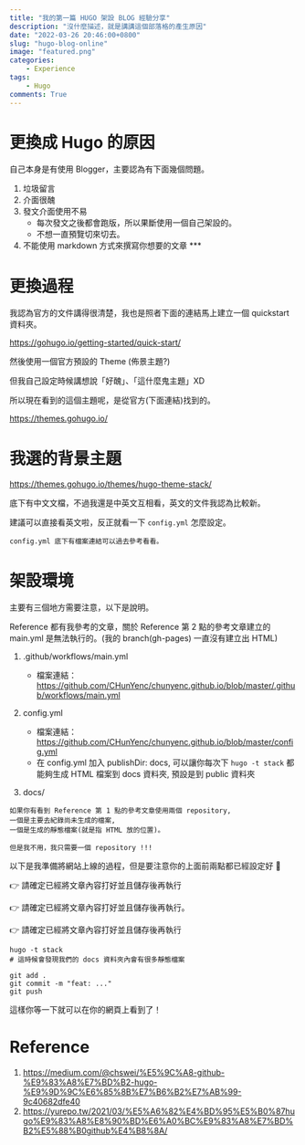 ```yaml
---
title: "我的第一篇 HUGO 架設 BLOG 經驗分享"
description: "沒什麼描述，就是講講這個部落格的產生原因"
date: "2022-03-26 20:46:00+0800"
slug: "hugo-blog-online"
image: "featured.png"
categories:
    - Experience
tags:
    - Hugo
comments: True
---
```



# 更換成 Hugo 的原因

自己本身是有使用 Blogger，主要認為有下面幾個問題。

1. 垃圾留言
2. 介面很醜
3. 發文介面使用不易
   - 每次發文之後都會跑版，所以果斷使用一個自己架設的。
   - 不想一直預覽切來切去。
4. 不能使用 markdown 方式來撰寫你想要的文章 ***

# 更換過程

我認為官方的文件講得很清楚，我也是照者下面的連結馬上建立一個 quickstart 資料夾。

https://gohugo.io/getting-started/quick-start/

然後使用一個官方預設的 Theme (佈景主題?)

但我自己設定時候講想說「好醜」、「這什麼鬼主題」XD

所以現在看到的這個主題呢，是從官方(下面連結)找到的。

https://themes.gohugo.io/

# 我選的背景主題

https://themes.gohugo.io/themes/hugo-theme-stack/

底下有中文文檔，不過我還是中英文互相看，英文的文件我認為比較新。

建議可以直接看英文啦，反正就看一下 ```config.yml``` 怎麼設定。

```
config.yml 底下有檔案連結可以過去參考看看。
```

# 架設環境

主要有三個地方需要注意，以下是說明。

Reference 都有我參考的文章，關於 Reference 第 2 點的參考文章建立的 main.yml 是無法執行的。(我的 branch(gh-pages) 一直沒有建立出 HTML)

1. .github/workflows/main.yml
   - 檔案連結： https://github.com/CHunYenc/chunyenc.github.io/blob/master/.github/workflows/main.yml

2. config.yml
   - 檔案連結： https://github.com/CHunYenc/chunyenc.github.io/blob/master/config.yml
   - 在 config.yml 加入 publishDir: docs, 可以讓你每次下 ```hugo -t stack``` 都能夠生成 HTML 檔案到 docs 資料夾, 預設是到 public 資料夾

3. docs/

```
如果你有看到 Reference 第 1 點的參考文章使用兩個 repository, 
一個是主要去紀錄尚未生成的檔案, 
一個是生成的靜態檔案(就是指 HTML 放的位置)。

但是我不用，我只需要一個 repository !!!
```

以下是我準備將網站上線的過程，但是要注意你的上面前兩點都已經設定好 💪

👉 請確定已經將文章內容打好並且儲存後再執行

👉 請確定已經將文章內容打好並且儲存後再執行。

👉 請確定已經將文章內容打好並且儲存後再執行

```
hugo -t stack 
# 這時候會發現我們的 docs 資料夾內會有很多靜態檔案

git add .
git commit -m "feat: ..."
git push
```

這樣你等一下就可以在你的網頁上看到了！

# Reference

1. https://medium.com/@chswei/%E5%9C%A8-github-%E9%83%A8%E7%BD%B2-hugo-%E9%9D%9C%E6%85%8B%E7%B6%B2%E7%AB%99-9c40682dfe40
2. https://yurepo.tw/2021/03/%E5%A6%82%E4%BD%95%E5%B0%87hugo%E9%83%A8%E8%90%BD%E6%A0%BC%E9%83%A8%E7%BD%B2%E5%88%B0github%E4%B8%8A/